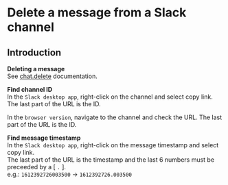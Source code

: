 # Delete a message from a Slack channel

## Introduction

**Deleting a message**       
See [chat.delete](https://api.slack.com/methods/chat.delete) documentation.

**Find channel ID**     
In the `Slack desktop app`, right-click on the channel and select copy link. The last part of the URL is the ID.

In the `browser version`, navigate to the channel and check the URL. The last part of the URL is the ID.

**Find message timestamp**      
In the `Slack desktop app`, right-click on the message timestamp and select copy link.        
The last part of the URL is the timestamp and the last 6 numbers must be preceeded by a [ `.` ].        
e.g.: `1612392726003500` -> `1612392726.003500`
